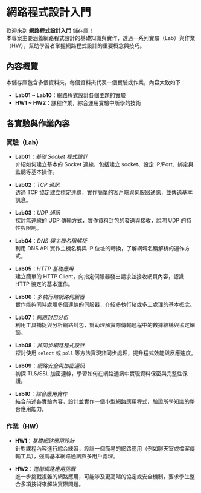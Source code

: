 # 網路程式設計入門

歡迎來到 **網路程式設計入門** 儲存庫！  
本專案主要涵蓋網路程式設計的基礎知識與實作，透過一系列實驗（Lab）與作業（HW），幫助學習者掌握網路程式設計的重要概念與技巧。
## 內容概覽

本儲存庫包含多個資料夾，每個資料夾代表一個實驗或作業，內容大致如下：

- **Lab01 ~ Lab10**：網路程式設計各個主題的實驗
- **HW1 ~ HW2**：課程作業，綜合運用實驗中所學的技術

## 各實驗與作業內容

### 實驗（Lab）

- **Lab01**：*基礎 Socket 程式設計*  
  介紹如何建立基本的 Socket 連線，包括建立 socket、設定 IP/Port、綁定與監聽等基本操作。

- **Lab02**：*TCP 通訊*  
  透過 TCP 協定建立穩定連線，實作簡單的客戶端與伺服器通訊，並傳送基本訊息。

- **Lab03**：*UDP 通訊*  
  探討無連線的 UDP 傳輸方式，實作資料封包的發送與接收，說明 UDP 的特性與限制。

- **Lab04**：*DNS 與主機名稱解析*  
  利用 DNS API 實作主機名稱與 IP 位址的轉換，了解網域名稱解析的運作方式。

- **Lab05**：*HTTP 基礎應用*  
  建立簡單的 HTTP Client，向指定伺服器發出請求並接收網頁內容，認識 HTTP 協定的基本運作。

- **Lab06**：*多執行緒網路伺服器*  
  實作能夠同時處理多個連線的伺服器，介紹多執行緒或多工處理的基本概念。

- **Lab07**：*網路封包分析*  
  利用工具捕捉與分析網路封包，幫助理解實際傳輸過程中的數據結構與協定細節。

- **Lab08**：*非同步網路程式設計*  
  探討使用 `select` 或 `poll` 等方法實現非同步處理，提升程式效能與反應速度。

- **Lab09**：*網路安全與加密通訊*  
  初探 TLS/SSL 加密連線，學習如何在網路通訊中實現資料保密與完整性保護。

- **Lab10**：*綜合應用實作*  
  結合前述各實驗內容，設計並實作一個小型網路應用程式，驗證所學知識的整合應用能力。

### 作業（HW）

- **HW1**：*基礎網路應用設計*  
  針對課程內容進行綜合練習，設計一個簡易的網路應用（例如聊天室或檔案傳輸工具），強調基本網路通訊與多用戶處理。

- **HW2**：*進階網路應用挑戰*  
  進一步挑戰複雜的網路應用，可能涉及更高階的協定或安全機制，要求學生整合多項技術來解決實際問題。



